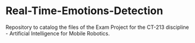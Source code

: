 # Real-Time-Emotions-Detection
Repository to catalog the files of the Exam Project for the CT-213 discipline - Artificial Intelligence for Mobile Robotics.
